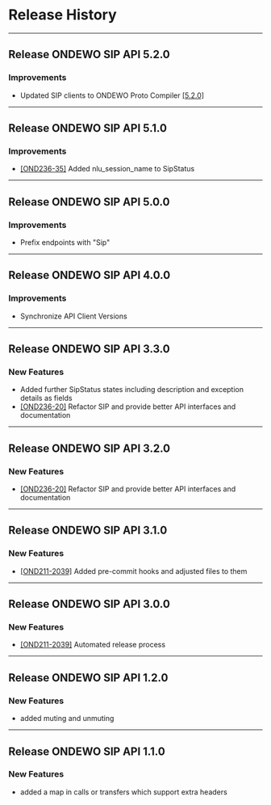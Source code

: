 # Release History
*****************

## Release ONDEWO SIP API 5.2.0

### Improvements

* Updated SIP clients to ONDEWO Proto Compiler [[5.2.0]](https://github.com/ondewo/ondewo-proto-compiler/releases/tag/5.2.0)

*****************

## Release ONDEWO SIP API 5.1.0

### Improvements

* [[OND236-35]](https://ondewo.atlassian.net/browse/OND236-35) Added nlu_session_name to SipStatus

*****************

## Release ONDEWO SIP API 5.0.0

### Improvements

* Prefix endpoints with "Sip"

*****************

## Release ONDEWO SIP API 4.0.0

### Improvements

* Synchronize API Client Versions

*****************

## Release ONDEWO SIP API 3.3.0

### New Features

* Added further SipStatus states including description and exception details as fields
* [[OND236-20]](https://ondewo.atlassian.net/browse/OND236-20) Refactor SIP and provide better API interfaces and
  documentation

*****************

## Release ONDEWO SIP API 3.2.0

### New Features

* [[OND236-20]](https://ondewo.atlassian.net/browse/OND236-20) Refactor SIP and provide better API interfaces and
  documentation

*****************

## Release ONDEWO SIP API 3.1.0

### New Features

* [[OND211-2039]](https://ondewo.atlassian.net/browse/OND211-2039) Added pre-commit hooks and adjusted files to them

*****************

## Release ONDEWO SIP API 3.0.0

### New Features

* [[OND211-2039]](https://ondewo.atlassian.net/browse/OND211-2039) Automated release process

*****************

## Release ONDEWO SIP API 1.2.0

### New Features

* added muting and unmuting

*****************

## Release ONDEWO SIP API 1.1.0

### New Features

* added a map in calls or transfers which support extra headers
